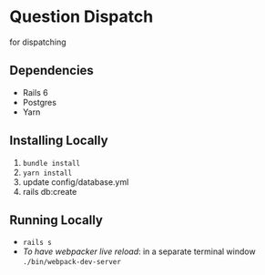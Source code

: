 # Question Dispatch

for dispatching

## Dependencies

* Rails 6
* Postgres
* Yarn

## Installing Locally

1.  `bundle install`
2.  `yarn install`
3.  update config/database.yml
4.  rails db:create

## Running Locally

* `rails s`
* _To have webpacker live reload_: in a separate terminal window `./bin/webpack-dev-server`
